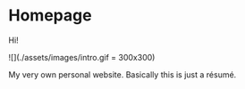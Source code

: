 # Homepage

Hi!

![](./assets/images/intro.gif = 300x300)

My very own personal website. Basically this is just a résumé.
